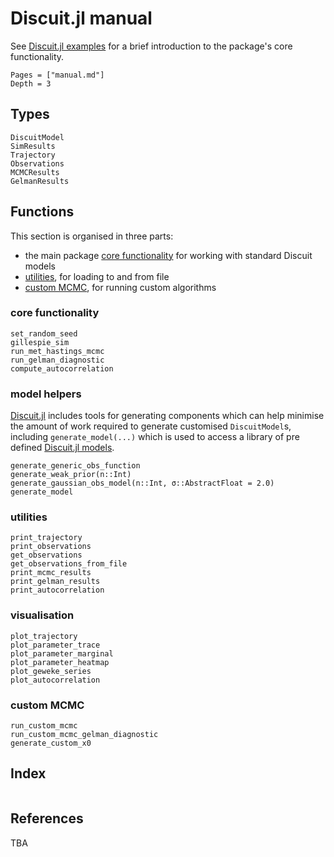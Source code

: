 # Discuit.jl manual

See [Discuit.jl examples](@ref) for a brief introduction to the package's core functionality.

```@contents
Pages = ["manual.md"]
Depth = 3
```

## Types

```@docs
DiscuitModel
SimResults
Trajectory
Observations
MCMCResults
GelmanResults
```

## Functions

This section is organised in three parts:
- the main package [core functionality](@ref) for working with standard Discuit models
- [utilities](@ref), for loading to and from file
- [custom MCMC](@ref), for running custom algorithms

### core functionality

```@docs
set_random_seed
gillespie_sim
run_met_hastings_mcmc
run_gelman_diagnostic
compute_autocorrelation
```

### model helpers

[Discuit.jl](@ref) includes tools for generating components which can help minimise the amount of work required to generate customised `DiscuitModel`s, including `generate_model(...)` which is used to access a library of pre defined [Discuit.jl models](@ref).

```@docs
generate_generic_obs_function
generate_weak_prior(n::Int)
generate_gaussian_obs_model(n::Int, σ::AbstractFloat = 2.0)
generate_model
```

### utilities

```@docs
print_trajectory
print_observations
get_observations
get_observations_from_file
print_mcmc_results
print_gelman_results
print_autocorrelation
```

### visualisation

```@docs
plot_trajectory
plot_parameter_trace
plot_parameter_marginal
plot_parameter_heatmap
plot_geweke_series
plot_autocorrelation
```

### custom MCMC

```@docs
run_custom_mcmc
run_custom_mcmc_gelman_diagnostic
generate_custom_x0
```

## Index

```@index
```

## References

TBA
